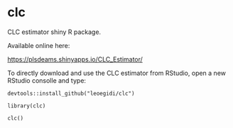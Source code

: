 # clc

CLC estimator shiny R package.

Available online here:

<a href="url">https://plsdeams.shinyapps.io/CLC_Estimator/</a>


To directly download and use the CLC estimator from RStudio, open a new RStudio consolle and type:

`devtools::install_github("leoegidi/clc")`

`library(clc)`

`clc()`
 
